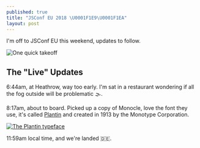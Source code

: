 ```yaml
---
published: true
title: "JSConf EU 2018 \U0001F1E9\U0001F1EA"
layout: post
---
```


I'm off to JSConf EU this weekend, updates to follow.

![One quick takeoff](https://www.ft.com/__origami/service/image/v2/images/raw/https%3A%2F%2Fmedia.giphy.com%2Fmedia%2FO3vYsqwHt1NV6%2Fgiphy.gif?source=uncomplicated.systems)

## The "Live" Updates

6:44am, at Heathrow, way too early. I'm sat in a restaurant wondering if all the fog outside will be problematic 🌫️.

8:17am, about to board. Picked up a copy of Monocle, love the font they use, it's called [Plantin](https://en.m.wikipedia.org/wiki/Plantin_(typeface)) and created in 1913 by the Monotype Corporation.

[![The Plantin typeface](https://www.ft.com/__origami/service/image/v2/images/raw/https%3A%2F%2Fupload.wikimedia.org%2Fwikipedia%2Fcommons%2Fthumb%2F8%2F8f%2FPlantin_font_sample.png%2F868px-Plantin_font_sample.png?source=uncomplicated.systems)](https://commons.m.wikimedia.org/wiki/File:Plantin_font_sample.png)

11:59am local time, and we're landed 🇩🇪.